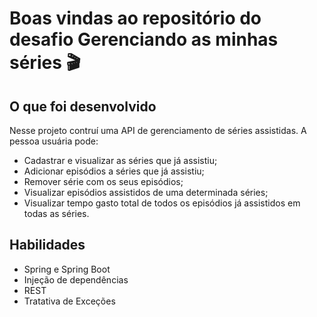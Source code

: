# Boas vindas ao repositório do desafio Gerenciando as minhas séries 🎬

## O que foi desenvolvido

Nesse projeto contruí uma API de gerenciamento de séries assistidas. A pessoa usuária pode:

- Cadastrar e visualizar as séries que já assistiu;
- Adicionar episódios a séries que já assistiu;
- Remover série com os seus episódios;
- Visualizar episódios assistidos de uma determinada séries;
- Visualizar tempo gasto total de todos os episódios já assistidos em todas as séries.

## Habilidades

* Spring e Spring Boot
* Injeção de dependências
* REST
* Tratativa de Exceções
